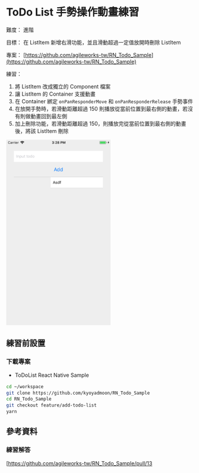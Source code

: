 # ToDo List 手勢操作動畫練習

難度： 進階

目標： 在 ListItem 新增右滑功能，並且滑動超過一定值放開時刪除 ListItem

專案： [https://github.com/agileworks-tw/RN_Todo_Sample](https://github.com/agileworks-tw/RN_Todo_Sample)

練習：

1. 將 ListItem 改成獨立的 Component 檔案
2. 讓 ListItem 的 Container 支援動畫
3. 在 Container 綁定 `onPanResponderMove` 和 `onPanResponderRelease` 手勢事件
4. 在放開手勢時，若滑動距離超過 150 則播放從當前位置到最右側的動畫，若沒有則做動畫回到最左側
5. 加上刪除功能，若滑動距離超過 150，則播放完從當前位置到最右側的動畫後，將該 ListItem 刪除

<img src="assets/2018-11-05-15-29-48.png" width="auto" height="500px" />

## 練習前設置

### 下載專案

- ToDoList React Native Sample

```bash
cd ~/workspace
git clone https://github.com/kyoyadmoon/RN_Todo_Sample
cd RN_Todo_Sample
git checkout feature/add-todo-list
yarn
```

## 參考資料

### 練習解答

[https://github.com/agileworks-tw/RN_Todo_Sample/pull/13